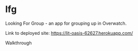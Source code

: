# lfg
Looking For Group - an app for grouping up in Overwatch. 

Link to deployed site: https://lit-oasis-62627.herokuapp.com/

Walkthrough
